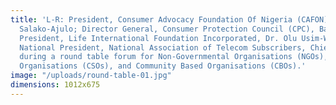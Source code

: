 ```yaml
---
title: 'L-R: President, Consumer Advocacy Foundation Of Nigeria (CAFON), Mrs. Sola
  Salako-Ajulo; Director General, Consumer Protection Council (CPC), Babatunde Irukera;
  President, Life International Foundation Incorporated, Dr. Olu Usim-Wilson;  and
  National President, National Association of Telecom Subscribers, Chief Deolu Ogunbanjo,
  during a round table forum for Non-Governmental Organisations (NGOs), Civil Society
  Organisations (CSOs), and Community Based Organisations (CBOs).'
image: "/uploads/round-table-01.jpg"
dimensions: 1012x675
---
```


